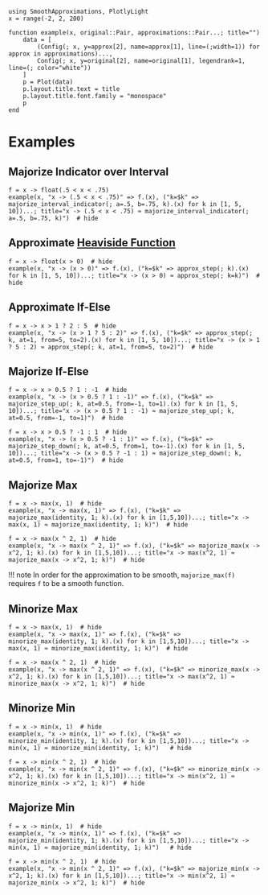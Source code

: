 ```@setup examples
using SmoothApproximations, PlotlyLight
x = range(-2, 2, 200)

function example(x, original::Pair, approximations::Pair...; title="")
    data = [
        (Config(; x, y=approx[2], name=approx[1], line=(;width=1)) for approx in approximations)...,
        Config(; x, y=original[2], name=original[1], legendrank=1, line=(; color="white"))
    ]
    p = Plot(data)
    p.layout.title.text = title
    p.layout.title.font.family = "monospace"
    p
end
```

# Examples

## Majorize Indicator over Interval

```@example examples
f = x -> float(.5 < x < .75)
example(x, "x -> (.5 < x < .75)" => f.(x), ("k=$k" => majorize_interval_indicator(; a=.5, b=.75, k).(x) for k in [1, 5, 10])...; title="x -> (.5 < x < .75) ≈ majorize_interval_indicator(; a=.5, b=.75, k)")  # hide
```

## Approximate [Heaviside Function](https://en.wikipedia.org/wiki/Heaviside_step_function)

```@example examples
f = x -> float(x > 0)  # hide
example(x, "x -> (x > 0)" => f.(x), ("k=$k" => approx_step(; k).(x) for k in [1, 5, 10])...; title="x -> (x > 0) ≈ approx_step(; k=k)")  # hide
```

## Approximate If-Else

```@example examples
f = x -> x > 1 ? 2 : 5  # hide
example(x, "x -> (x > 1 ? 5 : 2)" => f.(x), ("k=$k" => approx_step(; k, at=1, from=5, to=2).(x) for k in [1, 5, 10])...; title="x -> (x > 1 ? 5 : 2) ≈ approx_step(; k, at=1, from=5, to=2)")  # hide
```

## Majorize If-Else

```@example examples
f = x -> x > 0.5 ? 1 : -1  # hide
example(x, "x -> (x > 0.5 ? 1 : -1)" => f.(x), ("k=$k" => majorize_step_up(; k, at=0.5, from=-1, to=1).(x) for k in [1, 5, 10])...; title="x -> (x > 0.5 ? 1 : -1) ≈ majorize_step_up(; k, at=0.5, from=-1, to=1)")  # hide
```

```@example examples
f = x -> x > 0.5 ? -1 : 1  # hide
example(x, "x -> (x > 0.5 ? -1 : 1)" => f.(x), ("k=$k" => majorize_step_down(; k, at=0.5, from=1, to=-1).(x) for k in [1, 5, 10])...; title="x -> (x > 0.5 ? -1 : 1) ≈ majorize_step_down(; k, at=0.5, from=1, to=-1)")  # hide
```

## Majorize Max

```@example examples
f = x -> max(x, 1)  # hide
example(x, "x -> max(x, 1)" => f.(x), ("k=$k" => majorize_max(identity, 1; k).(x) for k in [1,5,10])...; title="x -> max(x, 1) ≈ majorize_max(identity, 1; k)")  # hide
```

```@example examples
f = x -> max(x ^ 2, 1)  # hide
example(x, "x -> max(x ^ 2, 1)" => f.(x), ("k=$k" => majorize_max(x -> x^2, 1; k).(x) for k in [1,5,10])...; title="x -> max(x^2, 1) ≈ majorize_max(x -> x^2, 1; k)")  # hide
```

!!! note
    In order for the approximation to be smooth, `majorize_max(f)` requires `f` to be a smooth function.

## Minorize Max

```@example examples
f = x -> max(x, 1)  # hide
example(x, "x -> max(x, 1)" => f.(x), ("k=$k" => minorize_max(identity, 1; k).(x) for k in [1,5,10])...; title="x -> max(x, 1) ≈ minorize_max(identity, 1; k)")  # hide
```

```@example examples
f = x -> max(x ^ 2, 1)  # hide
example(x, "x -> max(x ^ 2, 1)" => f.(x), ("k=$k" => minorize_max(x -> x^2, 1; k).(x) for k in [1,5,10])...; title="x -> max(x^2, 1) ≈ minorize_max(x -> x^2, 1; k)")  # hide
```

## Minorize Min

```@example examples
f = x -> min(x, 1)  # hide
example(x, "x -> min(x, 1)" => f.(x), ("k=$k" => minorize_min(identity, 1; k).(x) for k in [1,5,10])...; title="x -> min(x, 1) ≈ minorize_min(identity, 1; k)")   # hide
```

```@example examples
f = x -> min(x ^ 2, 1)  # hide
example(x, "x -> min(x ^ 2, 1)" => f.(x), ("k=$k" => minorize_min(x -> x^2, 1; k).(x) for k in [1,5,10])...; title="x -> min(x^2, 1) ≈ minorize_min(x -> x^2, 1; k)")  # hide
```

## Majorize Min

```@example examples
f = x -> min(x, 1)  # hide
example(x, "x -> min(x, 1)" => f.(x), ("k=$k" => majorize_min(identity, 1; k).(x) for k in [1,5,10])...; title="x -> min(x, 1) ≈ majorize_min(identity, 1; k)")   # hide
```

```@example examples
f = x -> min(x ^ 2, 1)  # hide
example(x, "x -> min(x ^ 2, 1)" => f.(x), ("k=$k" => majorize_min(x -> x^2, 1; k).(x) for k in [1,5,10])...; title="x -> min(x^2, 1) ≈ majorize_min(x -> x^2, 1; k)")  # hide
```
